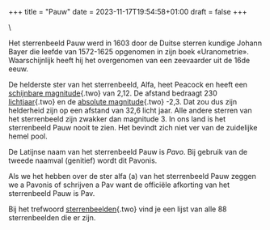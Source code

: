 +++
title = "Pauw"
date = 2023-11-17T19:54:58+01:00
draft = false
+++

\

Het sterrenbeeld Pauw werd in 1603 door de Duitse sterren kundige Johann
Bayer die leefde van 1572-1625 opgenomen in zijn boek «Uranometrie».
Waarschijnlijk heeft hij het overgenomen van een zeevaarder uit de 16de
eeuw.

De helderste ster van het sterrenbeeld, Alfa, heet Peacock en heeft een
[schijnbare magnitude](magnitud.html){.two} van 2,12. De afstand
bedraagt 230 [lichtjaar](lichtjaa.html){.two} en de [absolute
magnitude](absolute.html){.two} -2,3. Dat zou dus zijn helderheid zijn
op een afstand van 32,6 licht jaar. Alle andere sterren van het
sterrenbeeld zijn zwakker dan magnitude 3. In ons land is het
sterrenbeeld Pauw nooit te zien. Het bevindt zich niet ver van de
zuidelijke hemel pool.

De Latijnse naam van het sterrenbeeld Pauw is *Pavo*. Bij gebruik van de
tweede naamval (genitief) wordt dit Pavonis.

Als we het hebben over de ster alfa (a) van het sterrenbeeld Pauw zeggen
we a Pavonis of schrijven a Pav want de officiële afkorting van het
sterrenbeeld Pauw is Pav.

Bij het trefwoord [sterrenbeelden](sterrenb.html){.two} vind je een
lijst van alle 88 sterrenbeelden die er zijn.

